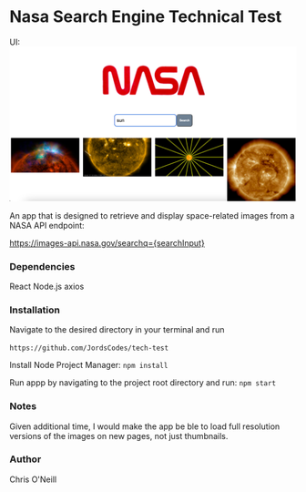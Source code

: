 # Nasa Search Engine Technical Test

UI:
![Alt text](image.png)

An app that is designed to retrieve and display space-related images from a NASA API endpoint:

https://images-api.nasa.gov/searchq={searchInput}

### Dependencies

React
Node.js
axios

### Installation

Navigate to the desired directory in your terminal and run

`https://github.com/JordsCodes/tech-test`

Install Node Project Manager: `npm install`

Run appp by navigating to the project root directory and run: `npm start`

### Notes

Given additional time, I would make the app be ble to load full resolution versions of the images on new pages, not just thumbnails.

### Author

Chris O'Neill

